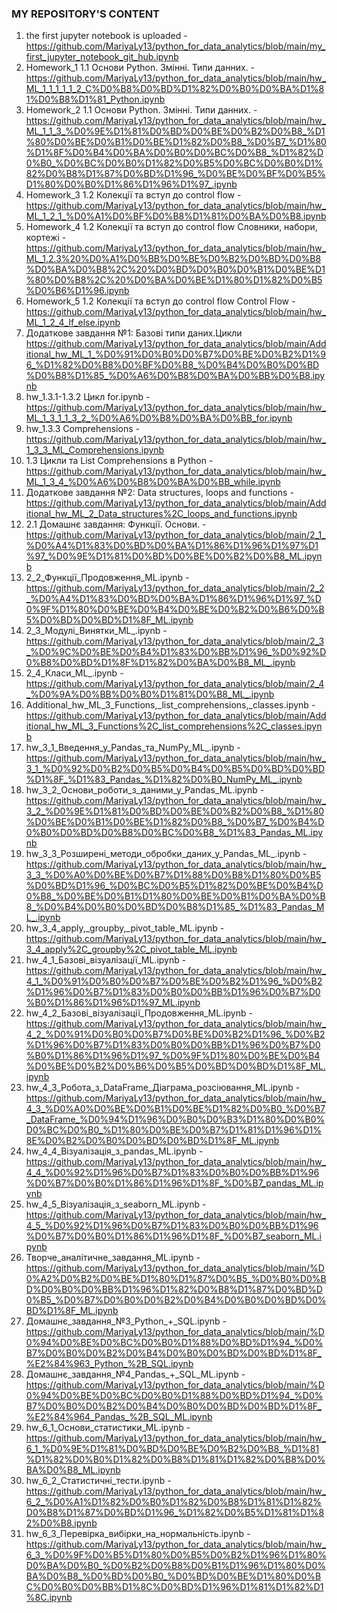 ### MY REPOSITORY'S CONTENT
1. the first jupyter notebook is uploaded - https://github.com/MariyaLy13/python_for_data_analytics/blob/main/my_first_jupyter_notebook_git_hub.ipynb
2. Homework_1 1.1 Основи Python. Змінні. Типи данних. - https://github.com/MariyaLy13/python_for_data_analytics/blob/main/hw_ML_1_1_1_1_1_2_C%D0%B8%D0%BD%D1%82%D0%B0%D0%BA%D1%81%D0%B8%D1%81_Python.ipynb
3. Homework_2 1.1 Основи Python. Змінні. Типи данних. -https://github.com/MariyaLy13/python_for_data_analytics/blob/main/hw_ML_1_1_3_%D0%9E%D1%81%D0%BD%D0%BE%D0%B2%D0%B8_%D1%80%D0%BE%D0%B1%D0%BE%D1%82%D0%B8_%D0%B7_%D1%80%D1%8F%D0%B4%D0%BA%D0%B0%D0%BC%D0%B8_%D1%82%D0%B0_%D0%BC%D0%B0%D1%82%D0%B5%D0%BC%D0%B0%D1%82%D0%B8%D1%87%D0%BD%D1%96_%D0%BE%D0%BF%D0%B5%D1%80%D0%B0%D1%86%D1%96%D1%97_.ipynb
4. Homework_3 1.2 Колекції та вступ до control flow - https://github.com/MariyaLy13/python_for_data_analytics/blob/main/hw_ML_1_2_1_%D0%A1%D0%BF%D0%B8%D1%81%D0%BA%D0%B8.ipynb
5. Homework_4 1.2 Колекції та вступ до control flow Словники, набори, кортежі -https://github.com/MariyaLy13/python_for_data_analytics/blob/main/hw_ML_1.2.3%20%D0%A1%D0%BB%D0%BE%D0%B2%D0%BD%D0%B8%D0%BA%D0%B8%2C%20%D0%BD%D0%B0%D0%B1%D0%BE%D1%80%D0%B8%2C%20%D0%BA%D0%BE%D1%80%D1%82%D0%B5%D0%B6%D1%96.ipynb
6. Homework_5 1.2 Колекції та вступ до control flow Control Flow - https://github.com/MariyaLy13/python_for_data_analytics/blob/main/hw_ML_1_2_4_If_else.ipynb
7. Додаткове завдання №1: Базові типи даних.Цикли https://github.com/MariyaLy13/python_for_data_analytics/blob/main/Additional_hw_ML_1_%D0%91%D0%B0%D0%B7%D0%BE%D0%B2%D1%96_%D1%82%D0%B8%D0%BF%D0%B8_%D0%B4%D0%B0%D0%BD%D0%B8%D1%85_%D0%A6%D0%B8%D0%BA%D0%BB%D0%B8.ipynb
8. hw_1.3.1-1.3.2 Цикл for.ipynb - https://github.com/MariyaLy13/python_for_data_analytics/blob/main/hw_ML_1_3_1_1_3_2_%D0%A6%D0%B8%D0%BA%D0%BB_for.ipynb
9. hw_1.3.3 Comprehensions - https://github.com/MariyaLy13/python_for_data_analytics/blob/main/hw_1_3_3_ML_Comprehensions.ipynb
10. 1.3 Цикли та List Comprehensions в Python - https://github.com/MariyaLy13/python_for_data_analytics/blob/main/hw_ML_1_3_4_%D0%A6%D0%B8%D0%BA%D0%BB_while.ipynb
11. Додаткове завдання №2: Data structures, loops and functions - https://github.com/MariyaLy13/python_for_data_analytics/blob/main/Additional_hw_ML_2_Data_structures%2C_loops_and_functions.ipynb
12. 2.1 Домашнє завдання: Функції. Основи. - https://github.com/MariyaLy13/python_for_data_analytics/blob/main/2_1_%D0%A4%D1%83%D0%BD%D0%BA%D1%86%D1%96%D1%97%D1%97_%D0%9E%D1%81%D0%BD%D0%BE%D0%B2%D0%B8_ML.ipynb
13. 2_2_Функції_Продовження_ML.ipynb - https://github.com/MariyaLy13/python_for_data_analytics/blob/main/2_2_%D0%A4%D1%83%D0%BD%D0%BA%D1%86%D1%96%D1%97_%D0%9F%D1%80%D0%BE%D0%B4%D0%BE%D0%B2%D0%B6%D0%B5%D0%BD%D0%BD%D1%8F_ML.ipynb
14. 2_3_Модулі_Винятки_ML_.ipynb - https://github.com/MariyaLy13/python_for_data_analytics/blob/main/2_3_%D0%9C%D0%BE%D0%B4%D1%83%D0%BB%D1%96_%D0%92%D0%B8%D0%BD%D1%8F%D1%82%D0%BA%D0%B8_ML_.ipynb
15. 2_4_Класи_ML_.ipynb - https://github.com/MariyaLy13/python_for_data_analytics/blob/main/2_4_%D0%9A%D0%BB%D0%B0%D1%81%D0%B8_ML_.ipynb
16. Additional_hw_ML_3_Functions,_list_comprehensions,_classes.ipynb - https://github.com/MariyaLy13/python_for_data_analytics/blob/main/Additional_hw_ML_3_Functions%2C_list_comprehensions%2C_classes.ipynb
17. hw_3_1_Введення_у_Pandas_та_NumPy_ML_.ipynb - https://github.com/MariyaLy13/python_for_data_analytics/blob/main/hw_3_1_%D0%92%D0%B2%D0%B5%D0%B4%D0%B5%D0%BD%D0%BD%D1%8F_%D1%83_Pandas_%D1%82%D0%B0_NumPy_ML_.ipynb
18. hw_3_2_Основи_роботи_з_даними_у_Pandas_ML.ipynb - https://github.com/MariyaLy13/python_for_data_analytics/blob/main/hw_3_2_%D0%9E%D1%81%D0%BD%D0%BE%D0%B2%D0%B8_%D1%80%D0%BE%D0%B1%D0%BE%D1%82%D0%B8_%D0%B7_%D0%B4%D0%B0%D0%BD%D0%B8%D0%BC%D0%B8_%D1%83_Pandas_ML.ipynb
19. hw_3_3_Розширені_методи_обробки_даних_у_Pandas_ML_.ipynb - https://github.com/MariyaLy13/python_for_data_analytics/blob/main/hw_3_3_%D0%A0%D0%BE%D0%B7%D1%88%D0%B8%D1%80%D0%B5%D0%BD%D1%96_%D0%BC%D0%B5%D1%82%D0%BE%D0%B4%D0%B8_%D0%BE%D0%B1%D1%80%D0%BE%D0%B1%D0%BA%D0%B8_%D0%B4%D0%B0%D0%BD%D0%B8%D1%85_%D1%83_Pandas_ML_.ipynb
20. hw_3_4_apply,_groupby,_pivot_table_ML.ipynb - https://github.com/MariyaLy13/python_for_data_analytics/blob/main/hw_3_4_apply%2C_groupby%2C_pivot_table_ML.ipynb
21. hw_4_1_Базові_візуалізації_ML.ipynb - https://github.com/MariyaLy13/python_for_data_analytics/blob/main/hw_4_1_%D0%91%D0%B0%D0%B7%D0%BE%D0%B2%D1%96_%D0%B2%D1%96%D0%B7%D1%83%D0%B0%D0%BB%D1%96%D0%B7%D0%B0%D1%86%D1%96%D1%97_ML.ipynb
22. hw_4_2_Базові_візуалізації_Продовження_ML.ipynb - https://github.com/MariyaLy13/python_for_data_analytics/blob/main/hw_4_2_%D0%91%D0%B0%D0%B7%D0%BE%D0%B2%D1%96_%D0%B2%D1%96%D0%B7%D1%83%D0%B0%D0%BB%D1%96%D0%B7%D0%B0%D1%86%D1%96%D1%97_%D0%9F%D1%80%D0%BE%D0%B4%D0%BE%D0%B2%D0%B6%D0%B5%D0%BD%D0%BD%D1%8F_ML.ipynb
23. hw_4_3_Робота_з_DataFrame_Діаграма_розсіювання_ML.ipynb - https://github.com/MariyaLy13/python_for_data_analytics/blob/main/hw_4_3_%D0%A0%D0%BE%D0%B1%D0%BE%D1%82%D0%B0_%D0%B7_DataFrame_%D0%94%D1%96%D0%B0%D0%B3%D1%80%D0%B0%D0%BC%D0%B0_%D1%80%D0%BE%D0%B7%D1%81%D1%96%D1%8E%D0%B2%D0%B0%D0%BD%D0%BD%D1%8F_ML.ipynb
24. hw_4_4_Візуалізація_з_pandas_ML.ipynb - https://github.com/MariyaLy13/python_for_data_analytics/blob/main/hw_4_4_%D0%92%D1%96%D0%B7%D1%83%D0%B0%D0%BB%D1%96%D0%B7%D0%B0%D1%86%D1%96%D1%8F_%D0%B7_pandas_ML.ipynb
25. hw_4_5_Візуалізація_з_seaborn_ML.ipynb - https://github.com/MariyaLy13/python_for_data_analytics/blob/main/hw_4_5_%D0%92%D1%96%D0%B7%D1%83%D0%B0%D0%BB%D1%96%D0%B7%D0%B0%D1%86%D1%96%D1%8F_%D0%B7_seaborn_ML.ipynb
26. Творче_аналітичне_завдання_ML.ipynb - https://github.com/MariyaLy13/python_for_data_analytics/blob/main/%D0%A2%D0%B2%D0%BE%D1%80%D1%87%D0%B5_%D0%B0%D0%BD%D0%B0%D0%BB%D1%96%D1%82%D0%B8%D1%87%D0%BD%D0%B5_%D0%B7%D0%B0%D0%B2%D0%B4%D0%B0%D0%BD%D0%BD%D1%8F_ML.ipynb
27. Домашнє_завдання_№3_Python_+_SQL.ipynb - https://github.com/MariyaLy13/python_for_data_analytics/blob/main/%D0%94%D0%BE%D0%BC%D0%B0%D1%88%D0%BD%D1%94_%D0%B7%D0%B0%D0%B2%D0%B4%D0%B0%D0%BD%D0%BD%D1%8F_%E2%84%963_Python_%2B_SQL.ipynb
28. Домашнє_завдання_№4_Pandas_+_SQL_ML.ipynb - https://github.com/MariyaLy13/python_for_data_analytics/blob/main/%D0%94%D0%BE%D0%BC%D0%B0%D1%88%D0%BD%D1%94_%D0%B7%D0%B0%D0%B2%D0%B4%D0%B0%D0%BD%D0%BD%D1%8F_%E2%84%964_Pandas_%2B_SQL_ML.ipynb
29. hw_6_1_Основи_статистики_ML.ipynb - https://github.com/MariyaLy13/python_for_data_analytics/blob/main/hw_6_1_%D0%9E%D1%81%D0%BD%D0%BE%D0%B2%D0%B8_%D1%81%D1%82%D0%B0%D1%82%D0%B8%D1%81%D1%82%D0%B8%D0%BA%D0%B8_ML.ipynb
30. hw_6_2_Статистичні_тести.ipynb - https://github.com/MariyaLy13/python_for_data_analytics/blob/main/hw_6_2_%D0%A1%D1%82%D0%B0%D1%82%D0%B8%D1%81%D1%82%D0%B8%D1%87%D0%BD%D1%96_%D1%82%D0%B5%D1%81%D1%82%D0%B8.ipynb
31. hw_6_3_Перевірка_вибірки_на_нормальність.ipynb - https://github.com/MariyaLy13/python_for_data_analytics/blob/main/hw_6_3_%D0%9F%D0%B5%D1%80%D0%B5%D0%B2%D1%96%D1%80%D0%BA%D0%B0_%D0%B2%D0%B8%D0%B1%D1%96%D1%80%D0%BA%D0%B8_%D0%BD%D0%B0_%D0%BD%D0%BE%D1%80%D0%BC%D0%B0%D0%BB%D1%8C%D0%BD%D1%96%D1%81%D1%82%D1%8C.ipynb

